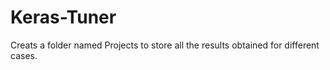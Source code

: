 # Keras-Tuner

Creats a folder named Projects to store all the results obtained for different cases. 